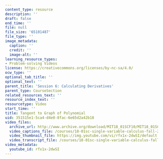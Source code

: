 ```yaml
---
content_type: resource
description: ''
draft: false
end_time: ''
file: null
file_size: '65101487'
file_type: ''
image_metadata:
  caption: ''
  credit: ''
  image-alt: ''
learning_resource_types:
- Problem-solving Videos
license: https://creativecommons.org/licenses/by-nc-sa/4.0/
ocw_type: ''
optional_tab_title: ''
optional_text: ''
parent_title: 'Session 6: Calculating Derivatives'
parent_type: CourseSection
related_resources_text: ''
resource_index_text: ''
resourcetype: Video
start_time: ''
title: Tangent to Graph of Polynomial
uid: 351515e1-5ca4-d4e0-8fac-6e65d2a42b18
video_files:
  archive_url: http://www.archive.org/download/MIT18_01SCF10/MIT18_01SCF10Rec_05_300k.mp4
  video_captions_file: /courses/18-01sc-single-variable-calculus-fall-2010/680def4db8555da3a47a7eff8252ab7e_rfx1x-2dwSI.vtt
  video_thumbnail_file: https://img.youtube.com/vi/rfx1x-2dwSI/default.jpg
  video_transcript_file: /courses/18-01sc-single-variable-calculus-fall-2010/9d037d6e35b3f5e0886a349533819c58_rfx1x-2dwSI.pdf
video_metadata:
  youtube_id: rfx1x-2dwSI
---
```

